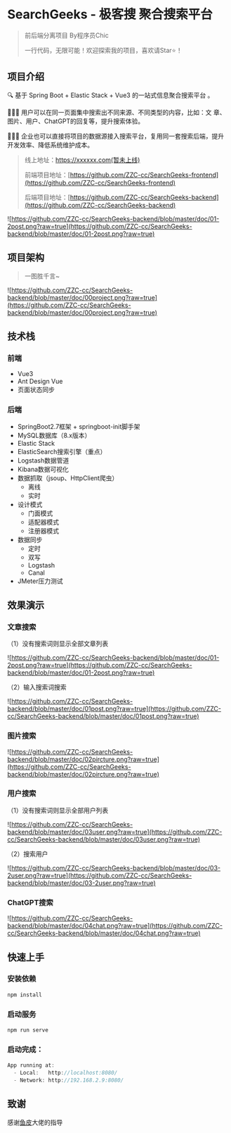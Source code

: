# SearchGeeks - 极客搜 聚合搜索平台

> 前后端分离项目  By程序员Chic
>
>
> 一行代码，无限可能！欢迎探索我的项目，喜欢请Star⭐！
>

## 项目介绍

🔍 基于 Spring Boot + Elastic Stack + Vue3 的一站式信息聚合搜索平台 。

👨🏻‍🚀 用户可以在同一页面集中搜索出不同来源、不同类型的内容，比如：文 章、图片、用户、ChatGPT的回复等，提升搜索体验。

👨🏻‍💻 企业也可以直接将项目的数据源接入搜索平台，复用同一套搜索后端，提升开发效率、降低系统维护成本。

> 线上地址：https://xxxxxx.com(暂未上线)
>
>
> 前端项目地址：[https://github.com/ZZC-cc/SearchGeeks-frontend](https://github.com/ZZC-cc/SearchGeeks-frontend)
>
> 后端项目地址：[https://github.com/ZZC-cc/SearchGeeks-backend](https://github.com/ZZC-cc/SearchGeeks-backend)
>

![https://github.com/ZZC-cc/SearchGeeks-backend/blob/master/doc/01-2post.png?raw=true](https://github.com/ZZC-cc/SearchGeeks-backend/blob/master/doc/01-2post.png?raw=true)

## 项目架构

> 一图胜千言~
>

![https://github.com/ZZC-cc/SearchGeeks-backend/blob/master/doc/00project.png?raw=true](https://github.com/ZZC-cc/SearchGeeks-backend/blob/master/doc/00project.png?raw=true)

## 技术栈

### 前端

- Vue3
- Ant Design Vue
- 页面状态同步

### 后端

- SpringBoot2.7框架 + springboot-init脚手架
- MySQL数据库（8.x版本）
- Elastic Stack
- ElasticSearch搜索引擎（重点）
- Logstash数据管道
- Kibana数据可视化
- 数据抓取（jsoup、HttpClient爬虫）
    - 离线
    - 实时
- 设计模式
    - 门面模式
    - 适配器模式
    - 注册器模式
- 数据同步
    - 定时
    - 双写
    - Logstash
    - Canal
- JMeter压力测试
## 效果演示

### 文章搜索

（1）没有搜索词则显示全部文章列表

![https://github.com/ZZC-cc/SearchGeeks-backend/blob/master/doc/01-2post.png?raw=true](https://github.com/ZZC-cc/SearchGeeks-backend/blob/master/doc/01-2post.png?raw=true)

（2）输入搜索词搜索

![https://github.com/ZZC-cc/SearchGeeks-backend/blob/master/doc/01post.png?raw=true](https://github.com/ZZC-cc/SearchGeeks-backend/blob/master/doc/01post.png?raw=true)

### 图片搜索

![https://github.com/ZZC-cc/SearchGeeks-backend/blob/master/doc/02pircture.png?raw=true](https://github.com/ZZC-cc/SearchGeeks-backend/blob/master/doc/02pircture.png?raw=true)

### 用户搜索

（1）没有搜索词则显示全部用户列表

![https://github.com/ZZC-cc/SearchGeeks-backend/blob/master/doc/03user.png?raw=true](https://github.com/ZZC-cc/SearchGeeks-backend/blob/master/doc/03user.png?raw=true)

（2）搜索用户

![https://github.com/ZZC-cc/SearchGeeks-backend/blob/master/doc/03-2user.png?raw=true](https://github.com/ZZC-cc/SearchGeeks-backend/blob/master/doc/03-2user.png?raw=true)

### ChatGPT搜索

![https://github.com/ZZC-cc/SearchGeeks-backend/blob/master/doc/04chat.png?raw=true](https://github.com/ZZC-cc/SearchGeeks-backend/blob/master/doc/04chat.png?raw=true)

## 快速上手

### 安装依赖

```java
npm install
```

### 启动服务

```java
npm run serve
```

### 启动完成：

```java
App running at:
  - Local:   http://localhost:8080/
  - Network: http://192.168.2.9:8080/
```

## 致谢

感谢[鱼皮](https://github.com/liyupi)大佬的指导